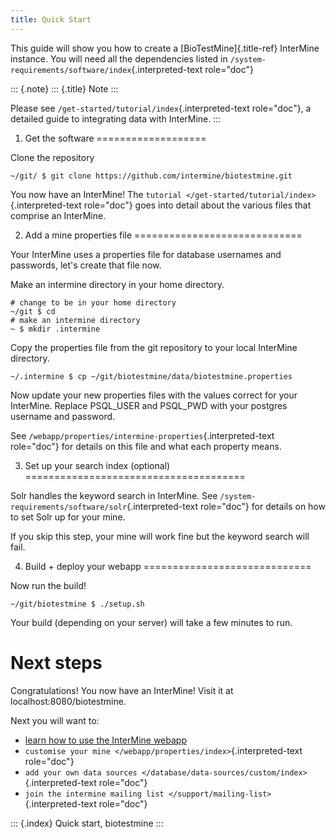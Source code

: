 ```yaml
---
title: Quick Start
---
```


This guide will show you how to create a [BioTestMine]{.title-ref}
InterMine instance. You will need all the dependencies listed in
`/system-requirements/software/index`{.interpreted-text role="doc"}

::: {.note}
::: {.title}
Note
:::

Please see `/get-started/tutorial/index`{.interpreted-text role="doc"},
a detailed guide to integrating data with InterMine.
:::

1. Get the software
===================

Clone the repository

    ~/git/ $ git clone https://github.com/intermine/biotestmine.git

You now have an InterMine! The
`tutorial </get-started/tutorial/index>`{.interpreted-text role="doc"}
goes into detail about the various files that comprise an InterMine.

2. Add a mine properties file
=============================

Your InterMine uses a properties file for database usernames and
passwords, let\'s create that file now.

Make an intermine directory in your home directory.

    # change to be in your home directory
    ~/git $ cd
    # make an intermine directory
    ~ $ mkdir .intermine

Copy the properties file from the git repository to your local InterMine
directory.

    ~/.intermine $ cp ~/git/biotestmine/data/biotestmine.properties

Now update your new properties files with the values correct for your
InterMine. Replace PSQL_USER and PSQL_PWD with your postgres username
and password.

See `/webapp/properties/intermine-properties`{.interpreted-text
role="doc"} for details on this file and what each property means.

3. Set up your search index (optional)
======================================

Solr handles the keyword search in InterMine. See
`/system-requirements/software/solr`{.interpreted-text role="doc"} for
details on how to set Solr up for your mine.

If you skip this step, your mine will work fine but the keyword search
will fail.

4. Build + deploy your webapp
=============================

Now run the build!

    ~/git/biotestmine $ ./setup.sh

Your build (depending on your server) will take a few minutes to run.

Next steps
==========

Congratulations! You now have an InterMine! Visit it at
localhost:8080/biotestmine.

Next you will want to:

-   [learn how to use the InterMine
    webapp](http://intermine.org/tutorials/)
-   `customise your mine </webapp/properties/index>`{.interpreted-text
    role="doc"}
-   `add your own data sources </database/data-sources/custom/index>`{.interpreted-text
    role="doc"}
-   `join the intermine mailing list </support/mailing-list>`{.interpreted-text
    role="doc"}

::: {.index}
Quick start, biotestmine
:::
